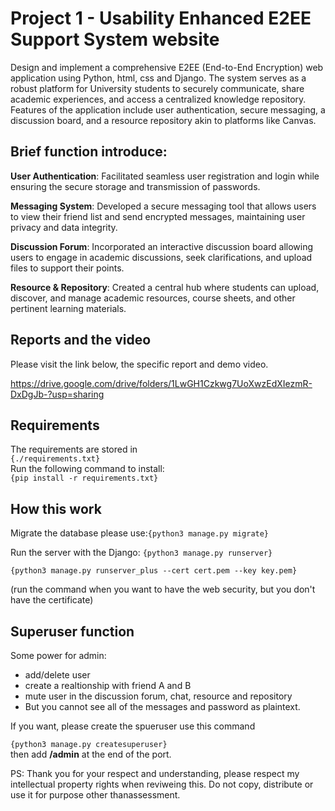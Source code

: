 # Project 1 - Usability Enhanced E2EE Support System website
Design and implement a comprehensive E2EE (End-to-End Encryption) web application using Python, html, css and Django. The system serves as a robust platform for University students to securely communicate, share academic experiences, and access a centralized knowledge repository. Features of the application include user authentication, secure messaging, a discussion board, and a resource repository akin to platforms like Canvas. 

## Brief function introduce:
**User Authentication**: Facilitated seamless user registration and login while ensuring the secure storage and transmission of passwords.  

**Messaging System**: Developed a secure messaging tool that allows users to view their friend list and send encrypted messages, maintaining user privacy and data integrity.  

**Discussion Forum**: Incorporated an interactive discussion board allowing users to engage in academic discussions, seek clarifications, and upload files to support their points.  

**Resource & Repository**: Created a central hub where students can upload, discover, and manage academic resources, course sheets, and other pertinent learning materials.

## Reports and the video
Please visit the link below, the specific report and demo video.  

https://drive.google.com/drive/folders/1LwGH1Czkwg7UoXwzEdXIezmR-DxDgJb-?usp=sharing


## Requirements
The requirements are stored in  
```{./requirements.txt}```  
Run the following command to install:  
```{pip install -r requirements.txt}```

## How this work
Migrate the database please use:```{python3 manage.py migrate}```  

Run the server with the Django: ```{python3 manage.py runserver}```  

```{python3 manage.py runserver_plus --cert cert.pem --key key.pem}```  

(run the command when you want to have the web security, but you don't have the certificate)

## Superuser function
Some power for admin:
- add/delete user
- create a realtionship with friend A and B
- mute user in the discussion forum, chat, resource and repository
- But you cannot see all of the messages and password as plaintext. 

If you want, please create the spueruser use this command  

```{python3 manage.py createsuperuser}```  
then add **/admin** at the end of the port. 

PS: Thank you for your respect and understanding, please respect my intellectual property rights when reviweing this. Do not copy, distribute or use it for purpose other thanassessment. 

